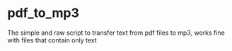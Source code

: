 # pdf_to_mp3
The simple and raw script to transfer text from pdf files to mp3, works fine with files that contain only text

